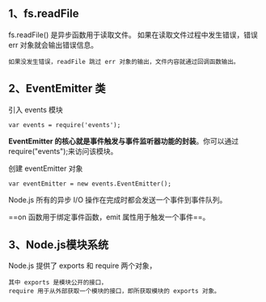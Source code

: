## 1、fs.readFile

fs.readFile() 是异步函数用于读取文件。
    如果在读取文件过程中发生错误，错误 err 对象就会输出错误信息。

    如果没发生错误，readFile 跳过 err 对象的输出，文件内容就通过回调函数输出。



## 2、EventEmitter 类

引入 events 模块

```
var events = require('events');
```

**EventEmitter 的核心就是事件触发与事件监听器功能的封装**。你可以通过require("events");来访问该模块。



创建 eventEmitter 对象

```
var eventEmitter = new events.EventEmitter();
```

Node.js 所有的异步 I/O 操作在完成时都会发送一个事件到事件队列。

==on 函数用于绑定事件函数，emit 属性用于触发一个事件==。



## 3、Node.js模块系统

Node.js 提供了 exports 和 require 两个对象，

```
其中 exports 是模块公开的接口，
require 用于从外部获取一个模块的接口，即所获取模块的 exports 对象。 
```

